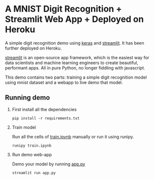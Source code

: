 # A MNIST Digit Recognition + Streamlit Web App + Deployed on Heroku

A simple digit recognition demo using [keras](https://www.tensorflow.org/overview) and [streamlit](https://www.streamlit.io/). 
It has been further deployed on Heroku.

[streamlit](https://www.streamlit.io/) is an open-source app framework, which is the easiest way for data scientists and machine learning engineers to create beautiful, performant apps. All in pure Python, no longer fiddling with javascript.

This demo contains two parts: training a simple digit recognition model using mnist dataset and a webapp to live demo that model.
 
## Running demo

1. First install all the dependencies

    ```
    pip install -r requirements.txt
    ```

2. Train model

    Run all the cells of [train.ipynb](train.ipynb) manually or run it using runipy.

    ```
    runipy train.ipynb
    ```

3. Run demo web-app

    Demo your model by running [app.py](app.py)

    ```
    streamlit run app.py
    ```
